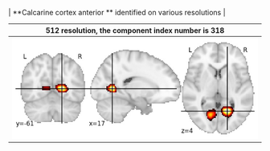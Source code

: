 


| **Calcarine cortex anterior ** identified on various resolutions |

| 512 resolution, the component index number is 318|  
|:---:|  
| ![Component 512](../512/final/318.jpg "From component 512: Calcarine cortex anterior ") |